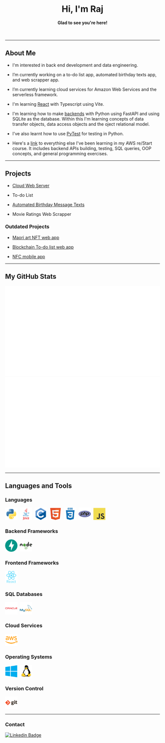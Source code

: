<h1 align="center">
  Hi, I'm Raj
 </h1>
<div id="badges" align="center">
  <b>Glad to see you're here!</b>
  <br/>
  <br/>
  <img src="https://komarev.com/ghpvc/?username=rajrtd&style=flat-square&color=blue" alt=""/>
</div>

---
  
  ## About Me 
  
- I'm interested in back end development and data engineering.

- I’m currently working on a to-do list app, automated birthday texts app, and web scrapper app.

- I’m currently learning cloud services for Amazon Web Services and the serverless framework.

- I'm learning [React](https://github.com/rajrtd/learning-react) with Typescript using Vite.
  
- I'm learning how to make [backends](https://github.com/rajrtd/awsrestart/blob/master/python_sql_homework/main.py)
  with Python using FastAPI and using SQLite as the database. Within this I'm learning concepts of data transfer objects, data access objects and the oject relational model.

- I've also learnt how to use [PyTest](https://github.com/rajrtd/awsrestart/blob/master/homework8_Inventory_Items/test_fixture.py) for testing in Python.

- Here's a [link](https://github.com/rajrtd/awsrestart) to everything else I've been learning in my AWS re/Start course. It includes backend APIs building, testing, SQL queries, OOP concepts, and general programming exercises.
---

## Projects
- [Cloud Web Server](https://github.com/rajrtd/cloud-web-server)

- To-do List

- [Automated Birthday Message Texts](https://github.com/rajrtd/happybirthday-app)

- Movie Ratings Web Scrapper

### Outdated Projects

- [Maori art NFT web app](https://github.com/rajrtd/nft-app)

- [Blockchain To-do list web app](https://github.com/rajrtd/todolist-blockchain-app)

- [NFC mobile app](https://github.com/rajrtd/AT-HOP-NFC-Project)

---
  
  ## My GitHub Stats 
  ![](https://raw.githubusercontent.com/rajrtd/github-stats-copy/master/generated/overview.svg#gh-dark-mode-only)
  ![](https://raw.githubusercontent.com/rajrtd/github-stats-copy/master/generated/languages.svg#gh-dark-mode-only)

 ---
 
  ## Languages and Tools
  
  <div>
    
  ### Languages
    
  <img src="https://github.com/devicons/devicon/blob/master/icons/python/python-original.svg" title="Python" alt="Python" width="40" height="40"/>&nbsp;
  <img src="https://github.com/devicons/devicon/blob/master/icons/java/java-original-wordmark.svg" title="Java" alt="Java" width="40" height="40"/>&nbsp;
  <img src="https://github.com/devicons/devicon/blob/master/icons/c/c-original.svg" title="C" alt="C" width="40" height="40"/>&nbsp;
  <img src="https://github.com/devicons/devicon/blob/master/icons/html5/html5-original.svg" title="HTML5" alt="HTML" width="40" height="40"/>&nbsp;
  <img src="https://github.com/devicons/devicon/blob/master/icons/css3/css3-plain-wordmark.svg"  title="CSS3" alt="CSS" width="40" height="40"/>&nbsp;
  <img src="https://github.com/devicons/devicon/blob/master/icons/php/php-original.svg" title="PHP" alt="PHP" width="40" height="40"/>&nbsp;
  <img src="https://github.com/devicons/devicon/blob/master/icons/javascript/javascript-original.svg" title="JavaScript" alt="JavaScript" width="40" height="40"/>&nbsp;
    
  ### Backend Frameworks
  
  <img src="https://github.com/devicons/devicon/blob/master/icons/fastapi/fastapi-original.svg" title="FastAPI" alt="FastAPI" width="40" height="40"/>&nbsp;
  <img src="https://github.com/devicons/devicon/blob/master/icons/nodejs/nodejs-original-wordmark.svg" title="NodeJS" alt="NodeJS" width="40" height="40"/>&nbsp;
    
  ### Frontend Frameworks
    
  <img src="https://github.com/devicons/devicon/blob/master/icons/react/react-original-wordmark.svg" title="React" alt="React" width="40" height="40"/>&nbsp;
    
  ### SQL Databases
  
  <img src="https://github.com/devicons/devicon/blob/master/icons/oracle/oracle-original.svg" title="Oracle" alt="Oracle" width="40" height="40"/>&nbsp;
  <img src="https://github.com/devicons/devicon/blob/master/icons/mysql/mysql-original-wordmark.svg" title="MySQL"  alt="MySQL" width="40" height="40"/>&nbsp;

  ### Cloud Services

  <img src="https://github.com/devicons/devicon/blob/master/icons/amazonwebservices/amazonwebservices-plain-wordmark.svg" title="AWS" alt="AWS" width="40" height="40"/>&nbsp;
  
  ### Operating Systems
  
  <img src="https://github.com/devicons/devicon/blob/master/icons/windows8/windows8-original.svg" title="Windows" alt="Windows" width="40" height="40"/>&nbsp;
  <img src="https://github.com/devicons/devicon/blob/master/icons/linux/linux-original.svg" title="Linux" alt="Linux" width="40" height="40"/>&nbsp;

  ### Version Control
  
  <img src="https://github.com/devicons/devicon/blob/master/icons/git/git-original-wordmark.svg" title="Git" alt="Git" width="40" height="40"/>&nbsp;
</div>

  ---
  
 ### Contact  
 [![Linkedin Badge](https://img.shields.io/badge/-Raj_Rathod-blue?style=flat&logo=Linkedin&logoColor=white)](https://www.linkedin.com/in/rajrtd/)
 

